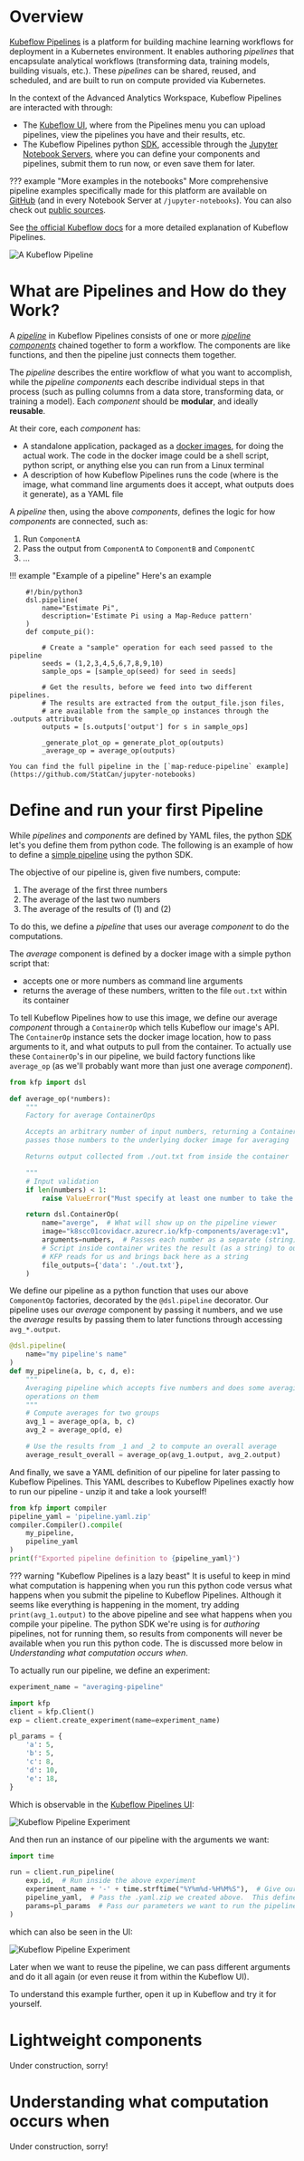 # Overview

[Kubeflow Pipelines](https://www.kubeflow.org/docs/pipelines/overview/pipelines-overview/)
is a platform for building machine learning workflows for deployment in a
Kubernetes environment. It enables authoring _pipelines_ that encapsulate
analytical workflows (transforming data, training models, building visuals,
etc.). These _pipelines_ can be shared, reused, and scheduled, and are built to
run on compute provided via Kubernetes.

In the context of the Advanced Analytics Workspace, Kubeflow Pipelines are
interacted with through:

- The [Kubeflow UI](../1-Experiments/Kubeflow.md), where from the Pipelines menu
  you can upload pipelines, view the pipelines you have and their results, etc.
- The Kubeflow Pipelines python
  [SDK](https://www.kubeflow.org/docs/pipelines/sdk/sdk-overview/), accessible
  through the
  [Jupyter Notebook Servers](../1-Experiments/Kubeflow.md#create-a-server),
  where you can define your components and pipelines, submit them to run now, or
  even save them for later.

<!-- prettier-ignore -->
??? example "More examples in the notebooks"
    More comprehensive pipeline examples specifically made for this platform are
    available on [GitHub](https://github.com/StatCan/jupyter-notebooks) (and in
    every Notebook Server at `/jupyter-notebooks`). You can also check out
    [public sources](https://github.com/kubeflow/pipelines/tree/master/samples).

See
[the official Kubeflow docs](https://www.kubeflow.org/docs/pipelines/overview/pipelines-overview/)
for a more detailed explanation of Kubeflow Pipelines.

![A Kubeflow Pipeline](../images/kf-pipeline_with_result.png)

# What are Pipelines and How do they Work?

A
[_pipeline_](https://www.kubeflow.org/docs/pipelines/overview/concepts/pipeline/)
in Kubeflow Pipelines consists of one or more
[_pipeline components_](https://www.kubeflow.org/docs/pipelines/overview/concepts/component/)
chained together to form a workflow. The components are like functions, and then
the pipeline just connects them together.

The _pipeline_ describes the entire workflow of what you want to accomplish,
while the _pipeline components_ each describe individual steps in that process
(such as pulling columns from a data store, transforming data, or training a
model). Each _component_ should be **modular**, and ideally **reusable**.

At their core, each _component_ has:

- A standalone application, packaged as a
  [docker images](https://docs.docker.com/get-started/), for doing the actual
  work. The code in the docker image could be a shell script, python script, or
  anything else you can run from a Linux terminal
- A description of how Kubeflow Pipelines runs the code (where is the image,
  what command line arguments does it accept, what outputs does it generate), as
  a YAML file

A _pipeline_ then, using the above _components_, defines the logic for how
_components_ are connected, such as:

1. Run `ComponentA`
2. Pass the output from `ComponentA` to `ComponentB` and `ComponentC`
3. ...

<!-- prettier-ignore -->
!!! example "Example of a pipeline"
    Here's an example

        #!/bin/python3
        dsl.pipeline(
            name="Estimate Pi",
            description='Estimate Pi using a Map-Reduce pattern'
        )
        def compute_pi():

            # Create a "sample" operation for each seed passed to the pipeline
            seeds = (1,2,3,4,5,6,7,8,9,10)
            sample_ops = [sample_op(seed) for seed in seeds]

            # Get the results, before we feed into two different pipelines.
            # The results are extracted from the output_file.json files,
            # are available from the sample_op instances through the .outputs attribute
            outputs = [s.outputs['output'] for s in sample_ops]

            _generate_plot_op = generate_plot_op(outputs)
            _average_op = average_op(outputs)

    You can find the full pipeline in the [`map-reduce-pipeline` example](https://github.com/StatCan/jupyter-notebooks)

# Define and run your first Pipeline

While _pipelines_ and _components_ are defined by YAML files, the python
[SDK](https://www.kubeflow.org/docs/pipelines/sdk/sdk-overview/) let's you
define them from python code. The following is an example of how to define a
[simple pipeline](https://github.com/StatCan/jupyter-notebooks/blob/master/kfp-basics/average_with_docker_components.ipynb)
using the python SDK.

The objective of our pipeline is, given five numbers, compute:

1. The average of the first three numbers
2. The average of the last two numbers
3. The average of the results of (1) and (2)

To do this, we define a _pipeline_ that uses our average _component_ to do the
computations.

The _average_ component is defined by a docker image with a simple python script
that:

- accepts one or more numbers as command line arguments
- returns the average of these numbers, written to the file `out.txt` within its
  container

To tell Kubeflow Pipelines how to use this image, we define our average
_component_ through a `ContainerOp` which tells Kubeflow our image's API. The
`ContainerOp` instance sets the docker image location, how to pass arguments to
it, and what outputs to pull from the container. To actually use these
`ContainerOp`'s in our pipeline, we build factory functions like `average_op`
(as we'll probably want more than just one average _component_).

```python
from kfp import dsl

def average_op(*numbers):
    """
    Factory for average ContainerOps

    Accepts an arbitrary number of input numbers, returning a ContainerOp that
    passes those numbers to the underlying docker image for averaging

    Returns output collected from ./out.txt from inside the container

    """
    # Input validation
    if len(numbers) < 1:
        raise ValueError("Must specify at least one number to take the average of")

    return dsl.ContainerOp(
        name="averge",  # What will show up on the pipeline viewer
        image="k8scc01covidacr.azurecr.io/kfp-components/average:v1",  # The image that KFP runs to do the work
        arguments=numbers,  # Passes each number as a separate (string) command line argument
        # Script inside container writes the result (as a string) to out.txt, which
        # KFP reads for us and brings back here as a string
        file_outputs={'data': './out.txt'},
    )
```

We define our pipeline as a python function that uses our above `ComponentOp`
factories, decorated by the `@dsl.pipeline` decorator. Our pipeline uses our
_average_ component by passing it numbers, and we use the _average_ results by
passing them to later functions through accessing `avg_*.output`.

```python
@dsl.pipeline(
    name="my pipeline's name"
)
def my_pipeline(a, b, c, d, e):
    """
    Averaging pipeline which accepts five numbers and does some averaging
    operations on them
    """
    # Compute averages for two groups
    avg_1 = average_op(a, b, c)
    avg_2 = average_op(d, e)

    # Use the results from _1 and _2 to compute an overall average
    average_result_overall = average_op(avg_1.output, avg_2.output)
```

And finally, we save a YAML definition of our pipeline for later passing to
Kubeflow Pipelines. This YAML describes to Kubeflow Pipelines exactly how to run
our pipeline - unzip it and take a look yourself!

```python
from kfp import compiler
pipeline_yaml = 'pipeline.yaml.zip'
compiler.Compiler().compile(
    my_pipeline,
    pipeline_yaml
)
print(f"Exported pipeline definition to {pipeline_yaml}")
```

<!-- prettier-ignore -->
??? warning "Kubeflow Pipelines is a lazy beast"
    It is useful to keep in mind what computation is happening when you run this
    python code versus what happens when you submit the pipeline to Kubeflow
    Pipelines. Although it seems like everything is happening in the moment, try
    adding `print(avg_1.output)` to the above pipeline and see what happens when
    you compile your pipeline. The python SDK we're using is for _authoring_
    pipelines, not for running them, so results from components will never be
    available when you run this python code. The is discussed more below in
    _Understanding what computation occurs when_.

To actually run our pipeline, we define an experiment:

```python
experiment_name = "averaging-pipeline"

import kfp
client = kfp.Client()
exp = client.create_experiment(name=experiment_name)

pl_params = {
    'a': 5,
    'b': 5,
    'c': 8,
    'd': 10,
    'e': 18,
}

```

Which is observable in the
[Kubeflow Pipelines UI](../1-Experiments/Kubeflow.md):

![Kubeflow Pipeline Experiment](../images/kfp_experiment.png)

And then run an instance of our pipeline with the arguments we want:

```python
import time

run = client.run_pipeline(
    exp.id,  # Run inside the above experiment
    experiment_name + '-' + time.strftime("%Y%m%d-%H%M%S"),  # Give our job a name with a timestamp so its unique
    pipeline_yaml,  # Pass the .yaml.zip we created above.  This defines the pipeline
    params=pl_params  # Pass our parameters we want to run the pipeline with
)
```

which can also be seen in the UI:

![Kubeflow Pipeline Experiment](../images/kfp_experiment.png)

Later when we want to reuse the pipeline, we can pass different arguments and do
it all again (or even reuse it from within the Kubeflow UI).

To understand this example further, open it up in Kubeflow and try it for
yourself.

# Lightweight components

Under construction, sorry!

# Understanding what computation occurs when

Under construction, sorry!
